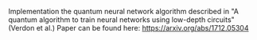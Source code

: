 Implementation the quantum neural network algorithm described in "A quantum algorithm to train neural networks using low-depth circuits" (Verdon et al.) 
Paper can be found here: https://arxiv.org/abs/1712.05304 
